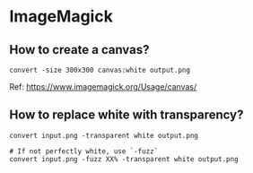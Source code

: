 # ImageMagick

## How to create a canvas?

```
convert -size 300x300 canvas:white output.png
```

Ref: https://www.imagemagick.org/Usage/canvas/

## How to replace white with transparency?

```
convert input.png -transparent white output.png

# If not perfectly white, use `-fuzz`
convert input.png -fuzz XX% -transparent white output.png
```
